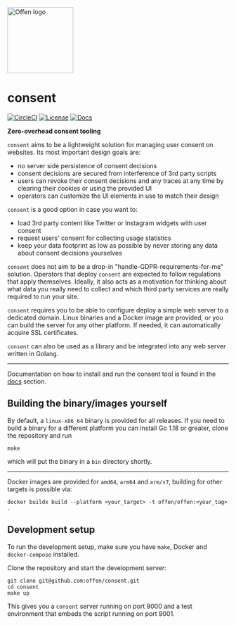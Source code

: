 <a href="https://www.offen.dev/">
    <img src="https://offen.github.io/press-kit/offen-material/gfx-GitHub-Offen-logo.svg" alt="Offen logo" title="Offen" width="150px"/>
</a>

# consent

[![CircleCI](https://circleci.com/gh/offen/consent/tree/development.svg?style=svg)](https://circleci.com/gh/offen/consent/tree/development)
[![License](https://img.shields.io/badge/License-Apache%202.0-blue.svg)](https://opensource.org/licenses/Apache-2.0)
[![Docs](https://img.shields.io/badge/Documentation-docs-blue.svg)][docs]

__Zero-overhead consent tooling__

`consent` aims to be a lightweight solution for managing user consent on websites.
Its most important design goals are:
- no server side persistence of consent decisions
- consent decisions are secured from interference of 3rd party scripts
- users can revoke their consent decisions and any traces at any time by clearing their cookies or using the provided UI
- operators can customize the UI elements in use to match their design

`consent` is a good option in case you want to:
- load 3rd party content like Twitter or Instagram widgets with user consent
- request users' consent for collecting usage statistics
- keep your data footprint as low as possible by never storing any data about consent decisions yourselves

`consent` does not aim to be a drop-in "handle-GDPR-requirements-for-me" solution.
Operators that deploy `consent` are expected to follow regulations that apply themselves.
Ideally, it also acts as a motivation for thinking about what data you really need to collect and which third party services are really required to run your site.

`consent` requires you to be able to configure deploy a simple web server to a dedicated domain.
Linux binaries and a Docker image are provided, or you can build the server for any other platform.
If needed, it can automatically acquire SSL certificates.

`consent` can also be used as a library and be integrated into any web server written in Golang.

---

Documentation on how to install and run the consent tool is found in the [docs][docs] section.

[docs]: ./docs/README.md

## Building the binary/images yourself

By default, a `linux-x86_64` binary is provided for all releases.
If you need to build a binary for a different platform you can install Go 1.18 or greater, clone the repository and run

```
make
```

which will put the binary in a `bin` directory shortly.

---

Docker images are provided for `amd64`, `arm64` and `arm/v7`, building for other targets is possible via:

```
docker buildx build --platform <your_target> -t offen/offen:<your_tag> .
```

## Development setup

To run the development setup, make sure you have `make`, Docker and `docker-compose` installed.

Clone the repository and start the development server:

```
git clone git@github.com:offen/consent.git
cd consent
make up
```

This gives you a `consent` server running on port 9000 and a test environment that embeds the script running on port 9001.
